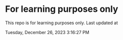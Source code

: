 # For learning purposes only
This repo is for learning purposes only.
Last updated at

Tuesday, December 26, 2023 3:16:27 PM

